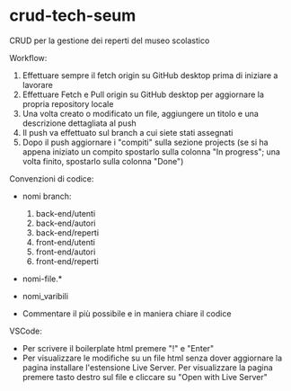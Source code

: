 # crud-tech-seum
CRUD per la gestione dei reperti del museo scolastico

Workflow:
1. Effettuare sempre il fetch origin su GitHub desktop prima di iniziare a lavorare
2. Effettuare Fetch e Pull origin su GitHub desktop per aggiornare la propria repository locale
3. Una volta creato o modificato un file, aggiungere un titolo e una descrizione dettagliata al push
4. Il push va effettuato sul branch a cui siete stati assegnati
5. Dopo il push aggiornare i "compiti" sulla sezione projects (se si ha appena iniziato un compito 
   spostarlo sulla colonna "In progress"; una volta finito, spostarlo sulla colonna "Done")
   
   
Convenzioni di codice:
- nomi branch:
  1. back-end/utenti
  2. back-end/autori
  3. back-end/reperti
  4. front-end/utenti
  5. front-end/autori
  6. front-end/reperti
  
- nomi-file.*
- nomi_varibili
- Commentare il più possibile e in maniera chiare il codice

VSCode:
- Per scrivere il boilerplate html premere "!" e "Enter"
- Per visualizzare le modifiche su un file html senza dover aggiornare la pagina
  installare l'estensione Live Server. Per visualizzare la pagina premere tasto destro
  sul file e cliccare su "Open with Live Server"

